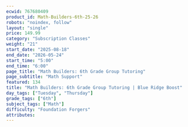 ```yaml
---
ecwid: 767680409
product_id: Math-Builders-6th-25-26
robots: "noindex, follow"
layout: "single"
price: 149.99
category: "Subscription Classes"
weight: "21"
start_date: "2025-08-18"
end_date: "2026-05-24"
start_time: "5:00"
end_time: "6:00"
page_title: "Math Builders: 6th Grade Group Tutoring"
page_subtitle: "Math Support"
featured: 134
title: "Math Builders: 6th Grade Group Tutoring | Blue Ridge Boost"
day_tags: ["Tuesday", "Thursday"]
grade_tags: ["6th"]
subject_tags: ["Math"]
difficulty: "Foundation Forgers"
attributes:
---
```

